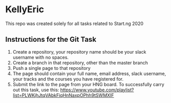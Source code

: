 # KellyEric
This repo was created solely for all tasks related to Start.ng 2020

## Instructions for the Git Task

1. Create a repository, your repository name should be your slack username with no spaces. 
2. Create a branch in that repository, other than the master branch 
3. Push a single page to that repository 
4. The page should contain your full name, email address, slack username, your tracks and the courses you have registered for. 
5. Submit the link to the page from your HNG board. To successfully carry out this task, use this:
   https://www.youtube.com/playlist?list=PLWKjhJtqVAbkFiqHnNaxpOPhh9tSWMXIF
